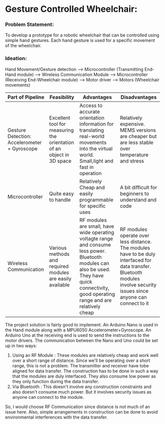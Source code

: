 # Gesture Controlled Wheelchair:
### Problem Statement: 
To develop a prototype for a robotic wheelchair that can be controlled using simple hand gestures. Each hand gesture is used for a specific movement of the wheelchair.
### Ideation:
Hand Movement/Gesture detection --> Microcontroller (Transmitting End-Hand module) --> Wireless Communication Module --> Microcontroller (Receiving End-Wheelchair module) --> Motor driver --> Motors (Wheelchair movements)
  
  |    Part of Pipeline        |      Feasibility             |      Advantages               |     Disadvantages                     |
  |----------------------------|------------------------------|-------------------------------|---------------------------------------|
  |  Gesture Detection: Accelerometer + Gyroscope | Excellent tool for measuring the orientation of an object in 3D space| Access to accurate orientation information for translating real-world movements into the virtual world. Small,light and fast in operation| Relatively expensive. MEMS versions are cheaper but are less stable over temperature and stress|
  |Microcontroller | Quite easy to handle | Relatively Cheap and easily programmable for specific uses  | A bit difficult for beginners to understand and code|
  |Wireless Communication | Various methods and required modules are easily available | RF modules are small, have wide operating voltagte range and consume less power. Bluetooth modules can also be used. They have quick connectivity, good operating range and are relatively cheap| RF modules operate over less distance. The modules have to be duly interfaced for data transfer. Bluetooth modules involve security issues since anyone can connect to it|
  
  The project solution is fairly good to implement. An Arduino Nano is used in the Hand module along with a MPU6050 Accelerometer+Gyroscope. An Arduino Uno at the receiving end is used to send the instructions to the motor drivers. The communication between the Nano and Uno could be set up in two ways:
  1) Using an RF Module : These modules are relatively cheap and work well over a short range of distance. Since we'll be operating over a short range, this is not a problem. The transmitter and receiver have tobe aligned for data transfer. The construction has to be done in such a way that the modules are duly interfaced. They also consume low power as they only function during the data transfer.
  2) Via Bluetooth : This doesn't involve any construction constraints and also doesn't consume much power. But it involves security issues as anyone can connect to the module.    
    
So, I would choose RF Communication since distance is not much of an issue here. Also, simple arrangements in construction can be done to avoid environmental interferences with the data transfer. 
